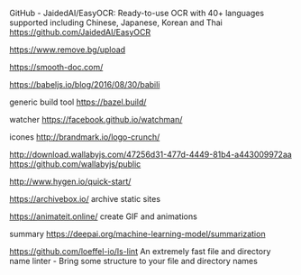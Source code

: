 

GitHub - JaidedAI/EasyOCR: Ready-to-use OCR with 40+ languages supported including Chinese, Japanese, Korean and Thai
https://github.com/JaidedAI/EasyOCR

https://www.remove.bg/upload


https://smooth-doc.com/



https://babeljs.io/blog/2016/08/30/babili


generic build tool     https://bazel.build/

watcher  https://facebook.github.io/watchman/

icones  http://brandmark.io/logo-crunch/


http://download.wallabyjs.com/47256d31-477d-4449-81b4-a443009972aa
https://github.com/wallabyjs/public

http://www.hygen.io/quick-start/

https://archivebox.io/ archive static sites

https://animateit.online/ create GIF and animations

summary https://deepai.org/machine-learning-model/summarization

https://github.com/loeffel-io/ls-lint An extremely fast file and directory name linter - Bring some structure to your file and directory names 
